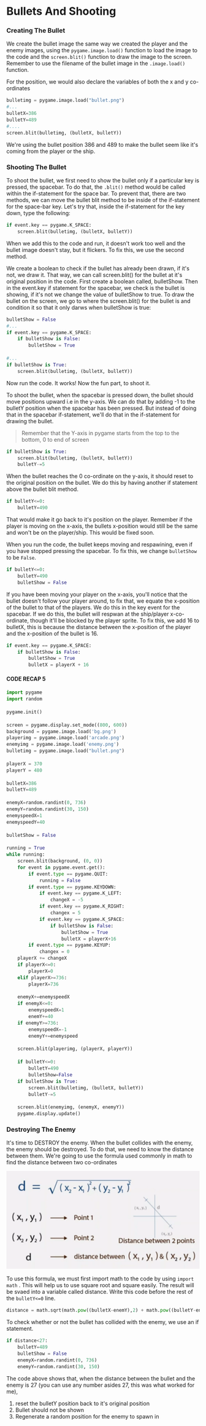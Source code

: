 # Bullets And Shooting
### Creating The Bullet
We create the bullet image the same way we created the player and the enemy images, using the `pygame.image.load()` function to load the image to the code and the `screen.blit()` function to draw the image to the screen. Remember to use the filename of the bullet image in the `.image.load()` function.

For the position, we would also declare the variables of both the x and y co-ordinates

```python
bulletimg = pygame.image.load("bullet.png")
#...
bulletX=386
bulletY=489
#....
screen.blit(bulletimg, (bulletX, bulletY))
```

We're using the bullet position 386 and 489 to make the bullet seem like it's coming from the player or the ship.

### Shooting The Bullet
To shoot the bullet, we first need to show the bullet only if a particular key is pressed, the spacebar. To do that, the `.blit()` method would be called within the if-statement for the space bar. To prevent that, there are two methods, we can move the bullet blit method to be inside of the if-statement for the space-bar key. Let's try that, inside the if-statement for the key down, type the following:

```python
if event.key == pygame.K_SPACE:
	screen.blit(bulletimg, (bulletX, bulletY))
```

When we add this to the code and run, it doesn't work too well and the bullet image doesn't stay, but it flickers. To fix this, we use the second method.

We create a boolean to check if the bullet has already been drawn, if it's not, we draw it. That way, we can call screen.blit() for the bullet at it's original position in the code. 
First create a boolean called, bulletShow. Then in the event.key if statement for the spacebar, we check is the bullet is showing, if it's not we change the value of bulletShow to true. To draw the bullet on the screen, we go to where the screen.blit() for the bullet is and condition it so that it only darws when bulletShow is true:

```python
bulletShow = False
#...
if event.key == pygame.K_SPACE:
	if bulletShow is False:
		bulletShow = True

#...
if bulletShow is True:
	screen.blit(bulletimg, (bulletX, bulletY))
```

Now run the code. It works! Now the fun part, to shoot it.

To shoot the bullet, when the spacebar is pressed down, the bullet should move positions upward i.e in the y-axis. We can do that by adding -1 to the bulletY position when the spacebar has been pressed. But instead of doing that in the spacebar if-statement, we'll do that in the if-statement for drawing the bullet. 

>Remember that the Y-axis in pygame starts from the top to the bottom, 0 to end of screen

```python
if bulletShow is True:
	screen.blit(bulletimg, (bulletX, bulletY))
	bulletY-=5
```

When the bullet reaches the 0 co-ordinate on the y-axis, it should reset to the original position on the bullet. We do this by having another if statement above the bullet blit method.

```python
if bulletY<=0:
	bulletY=490
```

That would make it go back to it's position on the player. Remember if the player is moving on the x-axis, the bullets x-position would still be the same and won't be on the player/ship. This would be fixed soon.

When you run the code, the bullet keeps moving and respawining, even if you have stopped pressing the spacebar. To fix this, we change `bulletShow` to be `False`.

```python
if bulletY<=0:
	bulletY=490
	bulletShow = False
```

If you have been moving your player on the x-axis, you'll notice that the bullet doesn't follow your player around, to fix that, we equate the x-position of the bullet to that of the players. We do this in the key event for the spacebar. If we do this, the bullet will respwan at the ship/player x-co-ordinate, though it'll be blocked by the player sprite. To fix this, we add 16 to bulletX, this is because the distance between the x-position of the player and the x-position of the bullet is 16.

```python
if event.key == pygame.K_SPACE:
	if bulletShow is False:
		bulletShow = True
		bulletX = playerX + 16
```

#### CODE RECAP 5
```python
import pygame
import random

pygame.init()

screen = pygame.display.set_mode((800, 600))
background = pygame.image.load('bg.png')
playerimg = pygame.image.load('arcade.png')
enemyimg = pygame.image.load('enemy.png')
bulletimg = pygame.image.load("bullet.png")

playerX = 370
playerY = 480

bulletX=386
bulletY=489

enemyX=random.randint(0, 736)
enemyY=random.randint(30, 150)
enemyspeedX=1
enemyspeedY=40

bulletShow = False

running = True
while running:
	screen.blit(background, (0, 0))
	for event in pygame.event.get():
		if event.type == pygame.QUIT:
			running = False
		if event.type == pygame.KEYDOWN:
			if event.key == pygame.K_LEFT:
				changeX = -5
			if event.key == pygame.K_RIGHT:
				changex = 5
			if event.key == pygame.K_SPACE:
				if bulletShow is False:
					bulletShow = True
					bulletX = playerX+16
		if event.type == pygame.KEYUP:
			changex = 0
	playerX += changeX
	if playerX<=0:
		playerX=0
	elif playerX>=736:
		playerX=736

	enemyX+=enemyspeedX
	if enemyX<=0:
		enemyspeedX=1
		enemY+=40
	if enemyY>=736:
		enemyspeedX=-1
		enemyY+=enemyspeed

	screen.blit(playerimg, (playerX, playerY))
	
	if bulletY<=0:
		bulletY=490
		bulletShow=False
	if bulletShow is True:
		screen.blit(bulletimg, (bulletX, bulletY))
		bulletY-=5

	screen.blit(enemyimg, (enemyX, enemyY))
	pygame.display.update()
```

### Destroying The Enemy
It's time to DESTROY the enemy. When the bullet collides with the enemy, the enemy should be destroyed. To do that, we need to know the distance between them. We're going to use the formula used commonly in math to find the distance between two co-ordinates


![Formula](Distance.png)

To use this formula, we must first import math to the code by using `import math` . This will help us to use square root and square easily. The result will be svaed into a variable called distance. Write this code before the rest of the `bulletY<=0` line.

```python
distance = math.sqrt(math.pow((bulletX-enemY),2) + math.pow((bulletY-enemyY),2)
```

To check whether or not the bullet has collided with the enemy, we use an if statement.

```python
if distance<27:
	bulletY=489
	bulletShow = False
	enemyX=random.randint(0, 736)
	enemyY=random.randint(30, 150)
```

The code above shows that, when the distance between the bullet and the enemy is 27 (you can use any number asides 27, this was what worked for me), 
1. reset the bulletY position back to it's original position
2. Bullet should not be shown
3. Regenerate a random position for the enemy to spawn in
